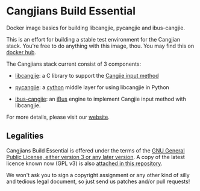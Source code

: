 # Cangjians Build Essential

Docker image basics for building libcangjie, pycangjie and ibus-cangjie.

This is an effort for building a stable test environment for the Cangjian
stack. You're free to do anything with this image, thou. You may find this
on [docker hub].

The Cangjians stack current consist of 3 components:

* [libcangjie]:
  a C library to support the [Cangjie input method][cangjie-wiki]

* [pycangjie]:
  a [cython] middle layer for using libcangjie in Python

* [ibus-cangjie]:
  an [iBus][ibus-wiki] engine to implement Cangjie input method with libcangjie.

For more details, please visit our [website].

[docker hub]: https://hub.docker.com/r/cangjians/build-essential/
[libcangjie]: https://github.com/Cangjians/libcangjie
[pycangjie]: https://github.com/Cangjians/pycangjie
[ibus-cangjie]: https://github.com/Cangjians/ibus-cangjie
[cython]: http://cython.org/
[cangjie-wiki]: https://en.wikipedia.org/wiki/Cangjie_input_method
[ibus-wiki]: https://en.wikipedia.org/wiki/Intelligent_Input_Bus
[website]: https://cangjians.github.io


## Legalities

Cangjians Build Essential is offered under the terms of the
[GNU General Public License, either version 3 or any later version](http://www.gnu.org/licenses/lgpl.html). A copy of
the latest licence known now (GPL v3) is also
[attached in this repository][LICENCE].

We won't ask you to sign a copyright assignment or any other kind of silly and
tedious legal document, so just send us patches and/or pull requests!

[LICENCE]: LICENCE
